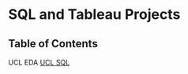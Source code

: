 # **SQL and Tableau Projects**
## **Table of Contents**
UCL EDA 
[UCL SQL](https://github.com/cdauksas/PortfolioProjects/blob/main/UCL%20Query%20questions.sql)

